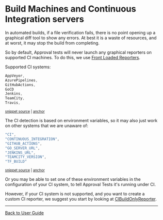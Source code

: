 <!--
GENERATED FILE - DO NOT EDIT
This file was generated by [MarkdownSnippets](https://github.com/SimonCropp/MarkdownSnippets).
Source File: /doc/mdsource/BuildMachinesAndCI.source.md
To change this file edit the source file and then execute ./run_markdown_templates.sh.
-->

<a id="top"></a>

# Build Machines and Continuous Integration servers

In automated builds, if a file verification fails, there is no point opening up a graphical diff tool to show any errors. At best it is a waste of resources, and at worst, it may stop the build from completing.

So by default, Approval tests will never launch any graphical reporters on supported CI machines. To do this, we use [Front Loaded Reporters](/doc/Reporters.md#front-loaded-reporters).

Supported CI systems:

<!-- snippet: supported_ci_systems -->
<a id='snippet-supported_ci_systems'/></a>
```cpp
AppVeyor,
AzurePipelines,
GitHubActions,
GoCD
Jenkins,
TeamCity,
Travis,
```
<sup><a href='/ApprovalTests/reporters/CIBuildOnlyReporter.cpp#L34-L42' title='File snippet `supported_ci_systems` was extracted from'>snippet source</a> | <a href='#snippet-supported_ci_systems' title='Navigate to start of snippet `supported_ci_systems`'>anchor</a></sup>
<!-- endsnippet -->

The CI detection is based on environment variables, so it may also just work on other systems that we are unaware of:

<!-- snippet: supported_ci_env_vars -->
<a id='snippet-supported_ci_env_vars'/></a>
```cpp
"CI",
"CONTINUOUS_INTEGRATION",
"GITHUB_ACTIONS",
"GO_SERVER_URL",
"JENKINS_URL",
"TEAMCITY_VERSION",
"TF_BUILD"
```
<sup><a href='/ApprovalTests/reporters/CIBuildOnlyReporter.cpp#L46-L54' title='File snippet `supported_ci_env_vars` was extracted from'>snippet source</a> | <a href='#snippet-supported_ci_env_vars' title='Navigate to start of snippet `supported_ci_env_vars`'>anchor</a></sup>
<!-- endsnippet -->

Or you may be able to set one of these environment variables in the configuration of your CI system, to tell Approval Tests it's running under CI. 

However, if your CI system is not supported, and you want to create a custom CI reporter, we suggest you start by looking at [CIBuildOnlyReporter](https://github.com/approvals/ApprovalTests.cpp/blob/master/ApprovalTests/reporters/CIBuildOnlyReporter.h).


---

[Back to User Guide](/doc/README.md#top)
